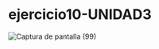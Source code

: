 # ejercicio10-UNIDAD3
![Captura de pantalla (99)](https://github.com/brandon48d/ejercicio10-UNIDAD3/assets/147564408/e2bb3c8a-8d6a-401c-a792-9cc081421151)
